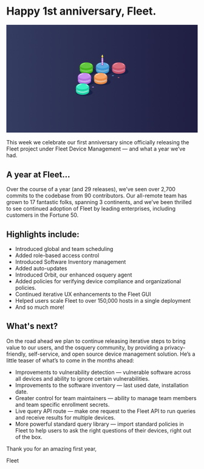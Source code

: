 # Happy 1st anniversary, Fleet.

![Happy 1st anniversary, Fleet.](../website/assets/images/articles/happy-1st-anniversary-fleet-cover-800x450@2x.png)

This week we celebrate our first anniversary since officially releasing the Fleet project under Fleet Device Management — and what a year we’ve had.

## A year at Fleet...

Over the course of a year (and 29 releases), we’ve seen over 2,700 commits to the codebase from 90 contributors. Our all-remote team has grown to 17 fantastic folks, spanning 3 continents, and we’ve been thrilled to see continued adoption of Fleet by leading enterprises, including customers in the Fortune 50.

## Highlights include:

- Introduced global and team scheduling
- Added role-based access control
- Introduced Software Inventory management
- Added auto-updates
- Introduced Orbit, our enhanced osquery agent
- Added policies for verifying device compliance and organizational policies.
- Continued iterative UX enhancements to the Fleet GUI
- Helped users scale Fleet to over 150,000 hosts in a single deployment
- And so much more!

## What's next?

On the road ahead we plan to continue releasing iterative steps to bring value to our users, and the osquery community, by providing a privacy-friendly, self-service, and open source device management solution. He’s a little teaser of what’s to come in the months ahead:

- Improvements to vulnerability detection — vulnerable software across all devices and ability to ignore certain vulnerabilities.
- Improvements to the software inventory — last used date, installation date.
- Greater control for team maintainers — ability to manage team members and team specific enrollment secrets.
- Live query API route — make one request to the Fleet API to run queries and receive results for multiple devices.
- More powerful standard query library — import standard policies in Fleet to help users to ask the right questions of their devices, right out of the box.

Thank you for an amazing first year,

Fleet

<meta name="category" value="announcements">
<meta name="authorGitHubUsername" value="mike-j-thomas">
<meta name="authorFullName" value="Mike Thomas">
<meta name="publishedOn" value="2021-10-08">
<meta name="articleTitle" value="Happy 1st anniversary, Fleet.">
<meta name="articleImageUrl" value="../website/assets/images/articles/happy-1st-anniversary-fleet-cover-800x450@2x.png">